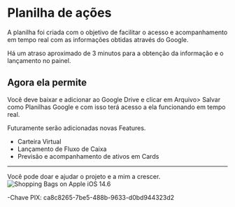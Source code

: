 # **Planilha de ações**
A planilha foi criada com o objetivo de facilitar o acesso e acompanhamento em tempo real com as informações obtidas através do Google. 

Há um atraso aproximado de 3 minutos para a obtenção da informação e o lançamento no painel. 

## Agora ela permite
Você deve baixar e adicionar ao Google Drive e clicar em Arquivo> Salvar como Planilhas Google e com isso terá acesso a ela funcionando em tempo real. 

Futuramente serão adicionadas novas Features.

 - Carteira Virtual 
 - Lançamento de Fluxo de Caixa 
 - Previsão e acompanhamento de ativos em Cards


------

Você pode doar e ajudar o projeto e a mim a crescer. 
![Shopping Bags on Apple iOS 14.6](https://emojipedia-us.s3.dualstack.us-west-1.amazonaws.com/thumbs/120/apple/285/shopping-bags_1f6cd-fe0f.png)

-Chave PIX: ca8c8265-7be5-488b-9633-d0bd944323d2
